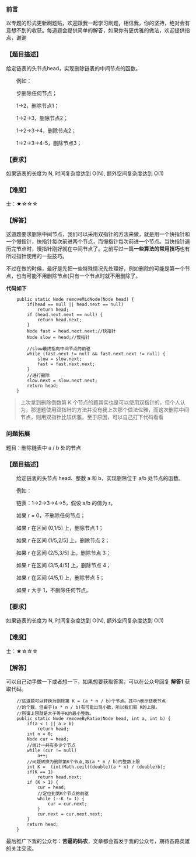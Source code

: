 ### 前言

以专题的形式更新刷题贴，欢迎跟我一起学习刷题，相信我，你的坚持，绝对会有意想不到的收获。每道题会提供简单的解答，如果你有更优雅的做法，欢迎提供指点，谢谢

### 【题目描述】

给定链表的头节点head，实现删除链表的中间节点的函数。

　　例如：

　　步删除任何节点；

　　1->2，删除节点1；

　　1->2->3，删除节点2；

　　1->2->3->4，删除节点2；

　　1->2->3->4-5，删除节点3；

### 【要求】

如果链表的长度为 N, 时间复杂度达到 O(N), 额外空间复杂度达到 O(1)

### 【难度】

士：★☆☆☆

### 【解答】

这道题要求删除中间节点，我们可以采用双指针的方法来做，就是用一个快指针和一个慢指针，快指针每次前进两个节点，而慢指针每次前进一个节点。当快指针遍历完节点时，慢指针刚好就在中间节点了。之前写过一篇**一些算法的常用技巧**也有所过指针使用的一些技巧。

不过在做的时候，最好是先把一些特殊情况先处理好，例如删除的可能是第一个节点，也有可能不用删除节点(只有一个节点时就不用删除了。


**代码如下**

```
    public static Node removeMidNode(Node head) {
        if(head == null || head.next == null)
            return head;
        if (head.next.next == null) {
            return head.next;
        }
        Node fast = head.next.next;//快指针
        Node slow = head;//慢指针

        //slow最终指向中间节点的前驱
        while (fast.next != null && fast.next.next != null) {
            slow = slow.next;
            fast = fast.next.next;
        }
        //进行删除
        slow.next = slow.next.next;
        return head;
    }
```
> 上次拿到删除倒数第 K 个节点的题其实也是可以使用双指针的，但个人认为，那道题使用双指针的方法并没有我上次那个做法优雅，而这次删除中间节点，则用双指针比较优雅。至于原因，可以自己打下代码看看


### 问题拓展

题目：删除链表中 a / b 处的节点

### 【题目描述】

　　给定链表的头节点 head、整数 a 和 b，实现删除位于 a/b 处节点的函数。

　　例如：

　　链表：1->2->3->4->5，假设 a/b 的值为 r。

　　如果 r = 0，不删除任何节点；

　　如果 r 在区间 (0,1/5] 上，删除节点 1；

　　如果 r 在区间 (1/5,2/5] 上，删除节点 2；

　　如果 r 在区间 (2/5,3/5] 上，删除节点 3；

　　如果 r 在区间 (3/5,4/5] 上，删除节点 4；

　　如果 r 在区间 (4/5,1] 上，删除节点 5；

　　如果 r 大于 1，不删除任何节点。

### 【要求】

如果链表的长度为 N, 时间复杂度达到 O(N), 额外空间复杂度达到 O(1)

### 【难度】

士：★☆☆☆

### 【解答】

可以自己动手做一下或者想一下，如果想要获取答案，可以在公众号回复 **解答1** 获取代码。

```
    //这道题可以转换为删除第 K = (a * n / b)个节点。其中n表示链表节点
    //的个数，但由于(a * n / b)有可能出现小数，所以我们取 K的上限。
    //所谓上限就是大于等于K的最小整数。
    public static Node removeByRatio(Node head, int a, int b) {
        if(a < 1 || a > b)
            return head;
        int n = 0;
        Node cur = head;
        //统计一共有多少个节点
        while (cur != null)
            n++;
        //问题转换为删除第K个节点,取(a * n / b)的整数上限
        int K =  (int)Math.ceil((double)(a * n) / (double)b);
        if(K == 1)
            return head.next;
        if (K > 1) {
            cur = head;
            //定位到第K个节点的前驱
            while (--K != 1) {
                cur = cur.next;
            }
            cur.next = cur.next.next;
        }
        return head;
    }

```
最后推广下我的公众号：**苦逼的码农**，文章都会首发于我的公众号，期待各路英雄的关注交流。